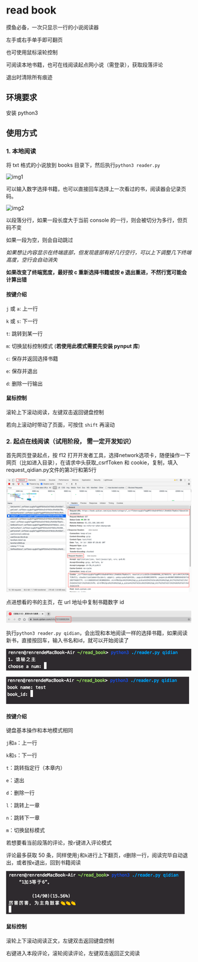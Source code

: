 # read book

摸鱼必备，一次只显示一行的小说阅读器

左手或右手单手即可翻页

也可使用鼠标滚轮控制

可阅读本地书籍，也可在线阅读起点网小说（需登录），获取段落评论

退出时清除所有痕迹

## 环境要求

安装 python3

## 使用方式

### 1. 本地阅读

将 txt 格式的小说放到 books 目录下，然后执行`python3 reader.py`

![img1](https://github.com/fly-bear/read_book/blob/master/imgs/Lark20200702145228.png)

可以输入数字选择书籍，也可以直接回车选择上一次看过的书，阅读器会记录页码。

![img2](https://github.com/fly-bear/read_book/blob/master/imgs/Lark20200702145323.png)

以段落分行，如果一段长度大于当前 console 的一行，则会被切分为多行，但页码不变

如果一段为空，则会自动跳过

*如果想让内容显示在终端底部，但发现底部有好几行空行，可以上下调整几下终端高度，空行会自动消失*

**如果改变了终端宽度，最好按 c 重新选择书籍或按 e 退出重进，不然行宽可能会计算出错**

#### 按键介绍

`j` 或 `a`: 上一行

`k` 或 `s`: 下一行

`t`: 跳转到某一行

`m`: 切换鼠标控制模式 (**若使用此模式需要先安装 pynput 库**)

`c`: 保存并返回选择书籍

`e`: 保存并退出

`d`: 删除一行输出

#### 鼠标控制

滚轮上下滚动阅读，左键双击返回键盘控制

若向上滚动时带动了页面，可按住 `shift` 再滚动

### 2. 起点在线阅读（试用阶段， 需一定开发知识）
首先网页登录起点，按 f12 打开开发者工具，选择network选项卡，随便操作一下网页（比如进入目录），在请求中头获取_csrfToken 和 cookie，复制，填入request_qidian.py文件的第3行和第5行

![img3](https://github.com/fly-bear/read_book/blob/master/imgs/Lark20200714153917.png)

点进想看的书的主页，在 url 地址中复制书籍数字 id

![img4](https://github.com/fly-bear/read_book/blob/master/imgs/Lark20200714153404.png)

执行`python3 reader.py qidian`，会出现和本地阅读一样的选择书籍，如果阅读新书，直接按回车，输入书名和id，就可以开始阅读了

![img5](https://github.com/fly-bear/read_book/blob/master/imgs/Lark20200714153036.png)

![img6](https://github.com/fly-bear/read_book/blob/master/imgs/Lark20200714153130.png)

#### 按键介绍

键盘基本操作和本地模式相同

`j`和`a`：上一行

`k`和`s`：下一行

`t`：跳转指定行（本章内）

`e`：退出

`d`：删除一行

`l`：跳转上一章

`n`：跳转下一章

`m`：切换鼠标模式

若想要看当前段落的评论，按`r`键进入评论模式

评论最多获取 50 条，同样使用`j`和`k`进行上下翻页，`d`删除一行，阅读完毕自动退出，或者按`e`退出，回到书籍阅读

![img7](https://github.com/fly-bear/read_book/blob/master/imgs/Lark20200714153459.png)

#### 鼠标控制

滚轮上下滚动阅读正文，左键双击返回键盘控制

右键进入本段评论，滚轮阅读评论，左键双击返回正文阅读





